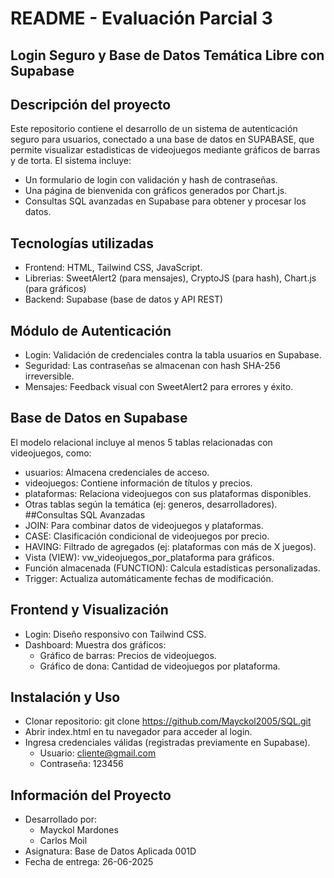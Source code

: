 # README - Evaluación Parcial 3
## Login Seguro y Base de Datos Temática Libre con Supabase
## Descripción del proyecto
Este repositorio contiene el desarrollo de un sistema de autenticación seguro para usuarios, conectado a una base de datos en SUPABASE, que permite visualizar estadisticas de videojuegos mediante gráficos de barras y de torta.
El sistema incluye:
- Un formulario de login con validación y hash de contraseñas.
- Una página de bienvenida con gráficos generados por Chart.js.
- Consultas SQL avanzadas en Supabase para obtener y procesar los datos.
## Tecnologías utilizadas
- Frontend: HTML, Tailwind CSS, JavaScript.
- Librerias: SweetAlert2 (para mensajes), CryptoJS (para hash), Chart.js (para gráficos)
- Backend: Supabase (base de datos y API REST)
## Módulo de Autenticación
- Login: Validación de credenciales contra la tabla usuarios en Supabase.
- Seguridad: Las contraseñas se almacenan con hash SHA-256 irreversible.
- Mensajes: Feedback visual con SweetAlert2 para errores y éxito.
## Base de Datos en Supabase
El modelo relacional incluye al menos 5 tablas relacionadas con videojuegos, como:
- usuarios: Almacena credenciales de acceso.
- videojuegos: Contiene información de títulos y precios.
- plataformas: Relaciona videojuegos con sus plataformas disponibles.
- Otras tablas según la temática (ej: generos, desarrolladores).
##Consultas SQL Avanzadas
- JOIN: Para combinar datos de videojuegos y plataformas.
- CASE: Clasificación condicional de videojuegos por precio.
- HAVING: Filtrado de agregados (ej: plataformas con más de X juegos).
- Vista (VIEW): vw_videojuegos_por_plataforma para gráficos.
- Función almacenada (FUNCTION): Calcula estadísticas personalizadas.
- Trigger: Actualiza automáticamente fechas de modificación.
## Frontend y Visualización
- Login: Diseño responsivo con Tailwind CSS.
- Dashboard: Muestra dos gráficos:
  - Gráfico de barras: Precios de videojuegos.
  - Gráfico de dona: Cantidad de videojuegos por plataforma.
## Instalación y Uso
- Clonar repositorio: git clone https://github.com/Mayckol2005/SQL.git
- Abrir index.html en tu navegador para acceder al login.
- Ingresa credenciales válidas (registradas previamente en Supabase).
  - Usuario: cliente@gmail.com 
  - Contraseña: 123456
## Información del Proyecto
- Desarrollado por:
  - Mayckol Mardones
  - Carlos Moil
- Asignatura: Base de Datos Aplicada 001D
- Fecha de entrega: 26-06-2025
